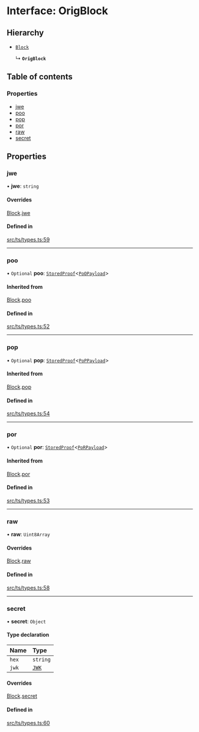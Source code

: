 # Interface: OrigBlock

## Hierarchy

- [`Block`](Block.md)

  ↳ **`OrigBlock`**

## Table of contents

### Properties

- [jwe](OrigBlock.md#jwe)
- [poo](OrigBlock.md#poo)
- [pop](OrigBlock.md#pop)
- [por](OrigBlock.md#por)
- [raw](OrigBlock.md#raw)
- [secret](OrigBlock.md#secret)

## Properties

### jwe

• **jwe**: `string`

#### Overrides

[Block](Block.md).[jwe](Block.md#jwe)

#### Defined in

[src/ts/types.ts:59](https://gitlab.com/i3-market/code/wp3/t3.2/conflict-resolution/non-repudiation-library/-/blob/1e88c9a/src/ts/types.ts#L59)

___

### poo

• `Optional` **poo**: [`StoredProof`](StoredProof.md)<[`PoOPayload`](PoOPayload.md)\>

#### Inherited from

[Block](Block.md).[poo](Block.md#poo)

#### Defined in

[src/ts/types.ts:52](https://gitlab.com/i3-market/code/wp3/t3.2/conflict-resolution/non-repudiation-library/-/blob/1e88c9a/src/ts/types.ts#L52)

___

### pop

• `Optional` **pop**: [`StoredProof`](StoredProof.md)<[`PoPPayload`](PoPPayload.md)\>

#### Inherited from

[Block](Block.md).[pop](Block.md#pop)

#### Defined in

[src/ts/types.ts:54](https://gitlab.com/i3-market/code/wp3/t3.2/conflict-resolution/non-repudiation-library/-/blob/1e88c9a/src/ts/types.ts#L54)

___

### por

• `Optional` **por**: [`StoredProof`](StoredProof.md)<[`PoRPayload`](PoRPayload.md)\>

#### Inherited from

[Block](Block.md).[por](Block.md#por)

#### Defined in

[src/ts/types.ts:53](https://gitlab.com/i3-market/code/wp3/t3.2/conflict-resolution/non-repudiation-library/-/blob/1e88c9a/src/ts/types.ts#L53)

___

### raw

• **raw**: `Uint8Array`

#### Overrides

[Block](Block.md).[raw](Block.md#raw)

#### Defined in

[src/ts/types.ts:58](https://gitlab.com/i3-market/code/wp3/t3.2/conflict-resolution/non-repudiation-library/-/blob/1e88c9a/src/ts/types.ts#L58)

___

### secret

• **secret**: `Object`

#### Type declaration

| Name | Type |
| :------ | :------ |
| `hex` | `string` |
| `jwk` | [`JWK`](JWK.md) |

#### Overrides

[Block](Block.md).[secret](Block.md#secret)

#### Defined in

[src/ts/types.ts:60](https://gitlab.com/i3-market/code/wp3/t3.2/conflict-resolution/non-repudiation-library/-/blob/1e88c9a/src/ts/types.ts#L60)
